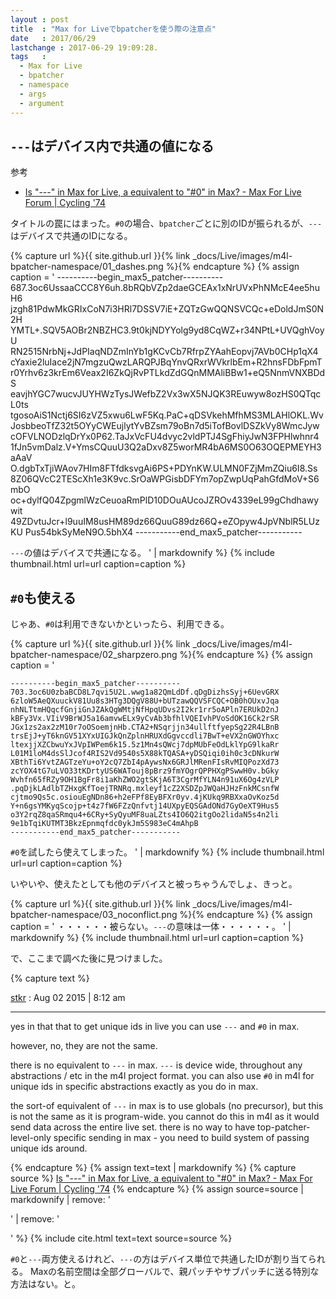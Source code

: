 ```yaml
---
layout : post
title  : "Max for Liveでbpatcherを使う際の注意点"
date   : 2017/06/29
lastchange : 2017-06-29 19:09:28.
tags   :
  - Max for Live
  - bpatcher
  - namespace
  - args
  - argument
---
```


## `---`はデバイス内で共通の値になる

参考

* [Is "---" in Max for Live, a equivalent to "#0" in Max? - Max For Live Forum \| Cycling '74](https://cycling74.com/forums/is-in-max-for-live-a-equivalent-to-0-in-max/)


タイトルの罠にはまった。`#0`の場合、`bpatcher`ごとに別のIDが振られるが、`---`はデバイスで共通のIDになる。

{% capture url %}{{ site.github.url }}{% link _docs/Live/images/m4l-bpatcher-namespace/01_dashes.png %}{% endcapture %}
{% assign caption = '
    ----------begin_max5_patcher----------
    687.3oc6UssaaCCC8Y6uh.8bRQbVZp2daeGCEAx1xNrUVxPhNMcE4ee5huH6
    jzgh81PdwMkGRIxCoN7i3HRl7DSSV7iE+ZQTzGwQQNSVCQc+eDoldJmS0N2H
    YMTL+.SQV5AOBr2NBZHC3.9t0kjNDYYolg9yd8CqWZ+r34NPtL+UVQghVoyU
    RN2515NrbNj+JdPIaqNDZmInYb1gKCvCb7RfrpZYAahEopvj7AVb0CHp1qX4
    cYaxie2luIace2jN7mgzuQwzLARQPJBqYnvQRxrWVkrlbEm+R2hnsFDbFpmT
    r0Yrhv6z3krEm6Veax2I6ZkQjRvPTLkdZdGQnMMAliBBw1+eQ5NnmVNXBDdS
    eavjhYGC7wucvJUYHWzTysJWefbZ2Vx3wX5NJQK3REuwyw8ozHS0QTqcL0ts
    tgosoAiS1Nctj6SI6zVZ5xwu6LwF5Kq.PaC+qDSVkehMfhMS3MLAHlOKL.Wv
    JosbbeoTfZ32t5OYyCWEujlytYvBZsm79oBn7d5iTofBovlDSZkVy8WmcJyw
    cOFVLNODzlqDrYx0P62.TaJxVcFU4dvyc2vldPTJ4SgFhiyJwN3FPHlwhnr4
    1fJn5vmDalz.V+YmsCQuuU3Q2aDxv8Z5worMR4bA6MS0O63OQEPMEYH3aAaV
    O.dgbTxTjiWAov7HIm8FTfdksvgAi6PS+PDYnKW.ULMN0FZjMmZQiu6I8.Ss
    8Z06QVcC2TEScXh1e3K9vc.SrOaWPGisbDFYm7opZwpUqPahGfdMoV+S6mbO
    oc+dylfQ04ZpgmlWzCeuoaRmPlD10DOuAUcoJZROv4339eL99gChdhawywit
    49ZDvtuJcr+l9uuIM8usHM89dz66QuuG89dz66Q+eZOpyw4JpVNblR5LUzKU
    Pus54bkSyMeN9O.5bhX4
    -----------end_max5_patcher-----------

`---`の値はデバイスで共通になる。
' | markdownify %}
{% include thumbnail.html url=url caption=caption %}



## `#0`も使える

じゃあ、`#0`は利用できないかといったら、利用できる。

{% capture url %}{{ site.github.url }}{% link _docs/Live/images/m4l-bpatcher-namespace/02_sharpzero.png %}{% endcapture %}
{% assign caption = '

    ----------begin_max5_patcher----------
    703.3oc6U0zbaBCD8L7qvi5U2L.wwg1a82QmLdDf.qDgDizhsSyj+6UevGRX
    6zloW5AeQXuuckV81Uu8s3HTg3DQgV88U+bUTzawQQVSFCQC+OB0hOUxvJqa
    nhNLTtmHQqcfGnjiGnJZAkQgWMtjNfHpqUDvs2I2kr1rr5oAPln7ERUkD2nJ
    kBFy3Vx.VIiV9BrWJ5a16amvwELx9yCvAb3bfhlVQEIvhPVoSdOK16Ck2rSR
    JGx1zs2ax2zM10r7oOSoemjnHb.CTA2+NSqrjjn34ullftfyepSg22R4LBnB
    trsEjJ+yT6knGV51XYxUIGJkQnZplnHRUXdGgvccdli7BwT+eVX2nGWOYhxc
    ltexjjXZCbwuYxJVpIWPem6k15.5z1Mn4sQWcj7dpMUbFeOdLklYpG9lkaRr
    L01M1loM4dsSlJcof4RIS2Vd9540s5X88kTQASA+yDSQiqi0ih0c3cDNkurW
    XBthTi6YvtZAGTzeYu+oY2cQ7ZbI4pAywsNx6GRJlMRenFIsRvMIQPozXd73
    zcYOX4tG7uLVO33tKDrtyUS6WATouj8pBrz9fmYOgrQPPHXgPSwwH0v.bGky
    Wvhfn65fRZy9OH1BgFr8i1aKhZWO2gtSKjA6T3CgrMfYLN4n91uX6Og4zVLP
    .pqDjkLAdlbTZHxgKfToejTRNRq.mxleyf1cZ2XSDZpJWQaHJHzFnkMCsnfW
    cjtmo9Qs5c.osiouEgNDn86+h2eFPf8EyBFXr0yv.4jKUkq9RBXxaOvKoz5d
    Y+n6gsYMKyqScojp+t4z7fW6FZzQnfvtj14UXpyEQSGAdONd7GyOeXT9Hus5
    o3Y2rqZ8qaSRmqu4+6CRy+SyQyuMF8uaLZts4IO6Q2itgOo2lidaN5s4n2li
    9e1bTqiKUTMT3BkzEpnmqfdc0ykJm5S983eC4mAhpB
    -----------end_max5_patcher-----------

`#0`を試したら使えてしまった。
' | markdownify %}
{% include thumbnail.html url=url caption=caption %}

いやいや、使えたとしても他のデバイスと被っちゃうんでしょ、きっと。

{% capture url %}{{ site.github.url }}{% link _docs/Live/images/m4l-bpatcher-namespace/03_noconflict.png %}{% endcapture %}
{% assign caption = '
・・・・・・被らない。`---`の意味は一体・・・・・・。
' | markdownify %}
{% include thumbnail.html url=url caption=caption %}

で、ここまで調べた後に見つけました。

{% capture text %}

[stkr](https://cycling74.com/author/53506fba746b61d82fffaa62)
: Aug 02 2015 \| 8:12 am

---


yes in that that to get unique ids in live you can use `---` and `#0` in max.

however, no, they are not the same.

there is no equivalent to `---` in max. `---` is device wide,
throughout any abstractions / etc in the m4l project format. 
you can also use `#0` in m4l for unique ids in specific abstractions exactly as you do in max.

the sort-of equivalent of `---` in max is to use globals (no precursor), 
but this is not the same as it is program-wide. 
you cannot do this in m4l as it would send data across the entire live set.
there is no way to have top-patcher-level-only specific sending in max - 
you need to build system of passing unique ids around.

{% endcapture %}
{% assign text=text | markdownify %}
{% capture source %}
[Is "---" in Max for Live, a equivalent to "#0" in Max? - Max For Live Forum \| Cycling '74](https://cycling74.com/forums/is-in-max-for-live-a-equivalent-to-0-in-max/)
{% endcapture %}
{% assign source=source | markdownify | remove: '<p>' | remove: '</p>' %}
{% include cite.html text=text source=source %}

`#0`と`---`両方使えるけれど、`---`の方はデバイス単位で共通したIDが割り当てられる。
Maxの名前空間は全部グローバルで、親パッチやサブパッチに送る特別な方法はない。と。

